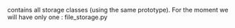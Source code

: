 contains all storage classes (using the same prototype). For the moment we will have only one : file_storage.py
